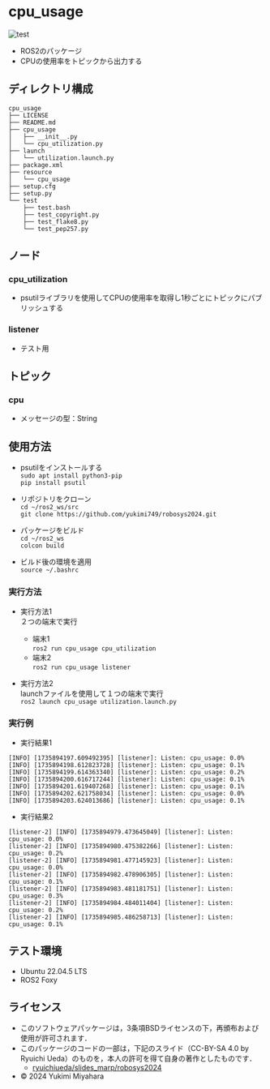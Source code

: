 # cpu_usage
![test](https://github.com/yukimi749/cpu_usage/actions/workflows/test.yml/badge.svg)

- ROS2のパッケージ
- CPUの使用率をトピックから出力する

## ディレクトリ構成
```
cpu_usage
├── LICENSE
├── README.md
├── cpu_usage
│   ├── __init__.py
│   └── cpu_utilization.py
├── launch
│   └── utilization.launch.py
├── package.xml
├── resource
│   └── cpu_usage
├── setup.cfg
├── setup.py
└── test
    ├── test.bash
    ├── test_copyright.py
    ├── test_flake8.py
    └── test_pep257.py
```
## ノード
### cpu_utilization
- psutilライブラリを使用してCPUの使用率を取得し1秒ごとにトピックにパブリッシュする

### listener
- テスト用

## トピック
### cpu
- メッセージの型：String

## 使用方法
- psutilをインストールする  
`sudo apt install python3-pip`  
`pip install psutil`

- リポジトリをクローン  
`cd ~/ros2_ws/src`  
`git clone https://github.com/yukimi749/robosys2024.git`

- パッケージをビルド  
`cd ~/ros2_ws`  
`colcon build`  

- ビルド後の環境を適用  
`source ~/.bashrc`  

### 実行方法
- 実行方法1  
２つの端末で実行
  - 端末1  
`ros2 run cpu_usage cpu_utilization`  
  - 端末2  
`ros2 run cpu_usage listener`  

- 実行方法2  
launchファイルを使用して１つの端末で実行  
`ros2 launch cpu_usage utilization.launch.py`

### 実行例
- 実行結果1
```
[INFO] [1735894197.609492395] [listener]: Listen: cpu_usage: 0.0%
[INFO] [1735894198.612823728] [listener]: Listen: cpu_usage: 0.1%
[INFO] [1735894199.614363340] [listener]: Listen: cpu_usage: 0.2%
[INFO] [1735894200.616717244] [listener]: Listen: cpu_usage: 0.1%
[INFO] [1735894201.619407268] [listener]: Listen: cpu_usage: 0.1%
[INFO] [1735894202.621758034] [listener]: Listen: cpu_usage: 0.0%
[INFO] [1735894203.624013686] [listener]: Listen: cpu_usage: 0.1%
```

- 実行結果2
```
[listener-2] [INFO] [1735894979.473645049] [listener]: Listen: cpu_usage: 0.0%
[listener-2] [INFO] [1735894980.475382266] [listener]: Listen: cpu_usage: 0.2%
[listener-2] [INFO] [1735894981.477145923] [listener]: Listen: cpu_usage: 0.0%
[listener-2] [INFO] [1735894982.478906305] [listener]: Listen: cpu_usage: 0.1%
[listener-2] [INFO] [1735894983.481181751] [listener]: Listen: cpu_usage: 0.3%
[listener-2] [INFO] [1735894984.484011404] [listener]: Listen: cpu_usage: 0.2%
[listener-2] [INFO] [1735894985.486258713] [listener]: Listen: cpu_usage: 0.1%
```

## テスト環境
- Ubuntu 22.04.5 LTS
- ROS2 Foxy

## ライセンス
- このソフトウェアパッケージは，3条項BSDライセンスの下，再頒布および使用が許可されます．
- このパッケージのコードの一部は，下記のスライド（CC-BY-SA 4.0 by Ryuichi Ueda）のものを，本人の許可を得て自身の著作としたものです．
    - [ryuichiueda/slides_marp/robosys2024](https://github.com/ryuichiueda/slides_marp/tree/master/robosys2024)
- © 2024 Yukimi Miyahara
